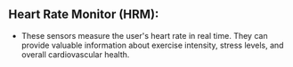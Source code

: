 ## Heart Rate Monitor (HRM):
 - These sensors measure the user's heart rate in real time. They can provide valuable information about exercise intensity, stress levels, and overall cardiovascular health.

